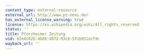 ```yaml
---
content_type: external-resource
external_url: http://www.pz-news.de/
has_external_license_warning: true
license: https://en.wikipedia.org/wiki/All_rights_reserved
status: ''
title: Pforzheimer Zeitung
uid: b5e4c62b-4b08-4072-93c0-531b051ecf9c
wayback_url: ''
---
```

